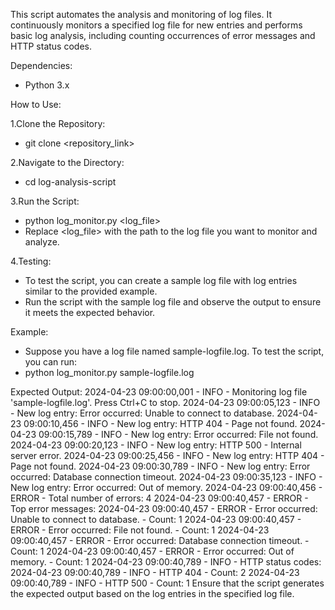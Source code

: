 This script automates the analysis and monitoring of log files. It continuously monitors a specified log file for new entries and performs basic log analysis, including counting occurrences of error messages and HTTP status codes.

Dependencies:
- Python 3.x

How to Use:

1.Clone the Repository:
- git clone <repository_link>

2.Navigate to the Directory:
- cd log-analysis-script

3.Run the Script:
- python log_monitor.py <log_file>
- Replace <log_file> with the path to the log file you want to monitor and analyze.

4.Testing:

- To test the script, you can create a sample log file with log entries similar to the provided example.
- Run the script with the sample log file and observe the output to ensure it meets the expected behavior.
  
Example:
- Suppose you have a log file named sample-logfile.log. To test the script, you can run:
- python log_monitor.py sample-logfile.log

Expected Output:
2024-04-23 09:00:00,001 - INFO - Monitoring log file 'sample-logfile.log'. Press Ctrl+C to stop.
2024-04-23 09:00:05,123 - INFO - New log entry: Error occurred: Unable to connect to database.
2024-04-23 09:00:10,456 - INFO - New log entry: HTTP 404 - Page not found.
2024-04-23 09:00:15,789 - INFO - New log entry: Error occurred: File not found.
2024-04-23 09:00:20,123 - INFO - New log entry: HTTP 500 - Internal server error.
2024-04-23 09:00:25,456 - INFO - New log entry: HTTP 404 - Page not found.
2024-04-23 09:00:30,789 - INFO - New log entry: Error occurred: Database connection timeout.
2024-04-23 09:00:35,123 - INFO - New log entry: Error occurred: Out of memory.
2024-04-23 09:00:40,456 - ERROR - Total number of errors: 4
2024-04-23 09:00:40,457 - ERROR - Top error messages:
2024-04-23 09:00:40,457 - ERROR - Error occurred: Unable to connect to database. - Count: 1
2024-04-23 09:00:40,457 - ERROR - Error occurred: File not found. - Count: 1
2024-04-23 09:00:40,457 - ERROR - Error occurred: Database connection timeout. - Count: 1
2024-04-23 09:00:40,457 - ERROR - Error occurred: Out of memory. - Count: 1
2024-04-23 09:00:40,789 - INFO - HTTP status codes:
2024-04-23 09:00:40,789 - INFO - HTTP 404 - Count: 2
2024-04-23 09:00:40,789 - INFO - HTTP 500 - Count: 1
Ensure that the script generates the expected output based on the log entries in the specified log file.
